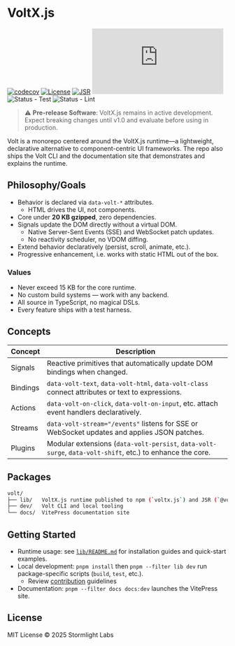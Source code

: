 # VoltX.js

[![codecov](https://codecov.io/gh/stormlightlabs/volt/branch/main/graph/badge.svg)](https://codecov.io/gh/stormlightlabs/volt)
[![License](https://img.shields.io/badge/License-MIT-blue.svg)](LICENSE)
[![JSR](https://jsr.io/badges/@voltx/core)](https://jsr.io/@voltx/core)
![NPM Version](https://img.shields.io/npm/v/voltx.js?logo=npm)
![Status - Test](https://github.com/stormlightlabs/volt/actions/workflows/test.yml/badge.svg)
![Status - Lint](https://github.com/stormlightlabs/volt/actions/workflows/lint.yml/badge.svg)

> ⚠️ **Pre-release Software**: VoltX.js remains in active development. Expect breaking changes until v1.0 and evaluate before using in production.

Volt is a monorepo centered around the VoltX.js runtime—a lightweight, declarative alternative to component-centric UI frameworks. The repo also ships the Volt CLI and the documentation site that demonstrates and explains the runtime.

## Philosophy/Goals

- Behavior is declared via `data-volt-*` attributes.
    - HTML drives the UI, not components.
- Core under **20 KB gzipped**, zero dependencies.
- Signals update the DOM directly without a virtual DOM.
    - Native Server-Sent Events (SSE) and WebSocket patch updates.
    - No reactivity scheduler, no VDOM diffing.
- Extend behavior declaratively (persist, scroll, animate, etc.).
- Progressive enhancement, i.e. works with static HTML out of the box.

### Values

- Never exceed 15 KB for the core runtime.
- No custom build systems — work with any backend.
- All source in TypeScript, no magical DSLs.
- Every feature ships with a test harness.

## Concepts

| Concept  | Description                                                                                       |
| -------- | ------------------------------------------------------------------------------------------------- |
| Signals  | Reactive primitives that automatically update DOM bindings when changed.                          |
| Bindings | `data-volt-text`, `data-volt-html`, `data-volt-class` connect attributes or text to expressions.  |
| Actions  | `data-volt-on-click`, `data-volt-on-input`, etc. attach event handlers declaratively.             |
| Streams  | `data-volt-stream="/events"` listens for SSE or WebSocket updates and applies JSON patches.       |
| Plugins  | Modular extensions (`data-volt-persist`, `data-volt-surge`, `data-volt-shift`, etc.) to enhance the core. |

## Packages

```sh
volt/
├── lib/   VoltX.js runtime published to npm (`voltx.js`) and JSR (`@voltx/core`)
├── dev/   Volt CLI and local tooling
└── docs/  VitePress documentation site
```

## Getting Started

- Runtime usage: see [`lib/README.md`](./lib/README.md) for installation guides and quick-start examples.
- Local development: `pnpm install` then `pnpm --filter lib dev` run package-specific scripts (`build`, `test`, etc.).
    - Review [contribution](./CONTRIBUTING.md) guidelines
- Documentation: `pnpm --filter docs docs:dev` launches the VitePress site.

## License

MIT License © 2025 Stormlight Labs
